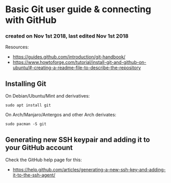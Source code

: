 # Basic Git user guide & connecting with GitHub
### created on Nov 1st 2018, last edited Nov 1st 2018

Resources:
* https://guides.github.com/introduction/git-handbook/
* https://www.howtoforge.com/tutorial/install-git-and-github-on-ubuntu/#-creating-a-readme-file-to-describe-the-repository


## Installing Git

On Debian/Ubuntu/Mint and derivatives:

`sudo apt install git`

On Arch/Manjaro/Antergos and other Arch derivates:

`sudo pacman -S git`


## Generating new SSH keypair and adding it to your GitHub account

Check the GitHub help page for this:

* https://help.github.com/articles/generating-a-new-ssh-key-and-adding-it-to-the-ssh-agent/
